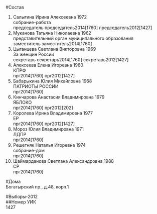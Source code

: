 #Состав  
1. Салыгина Ирина Алексеевна 1972  
    собрание-работа  
    председатель председатель2014[1760] председатель2012[1427]  
2. Муканова Татьяна Николаевна 1962  
    представительный орган муниципального образования  
    заместитель заместитель2014[1760]  
3. Цыганцева Светлана Викторовна 1969  
    За женщин России  
    секретарь секретарь2014[1760] секретарь2012[1427]  
4. Алексеева Елена Игоревна 1960  
    КПРФ  
    прг2014[1760] прг2012[1427]  
5. Бабарыкина Юлия Михайловна 1968  
    ПАТРИОТЫ РОССИИ  
    прг2014[1760]  
6. Кинчарова Анастасия Владимировна 1979  
    ЯБЛОКО  
    прг2014[1760] прг2012[202]  
7. Королева Ирина Владимировна 1977  
    ЕР  
    прг2014[1760] прг2012[1427]  
8. Мороз Юлия Владимировна 1971  
    ЛДПР  
    прг2014[1760]  
9. Решетняк Наталья Игоревна 1974  
    собрание-дом  
    прг2014[1760]  
10. Шаймарданова Светлана Александровна 1988  
    СР  
    прг2014[1760]  
  
#Дома  
Богатырский пр., д.48, корп.1  
  
#Выборы-2012  
##Номер УИК  
1427  
